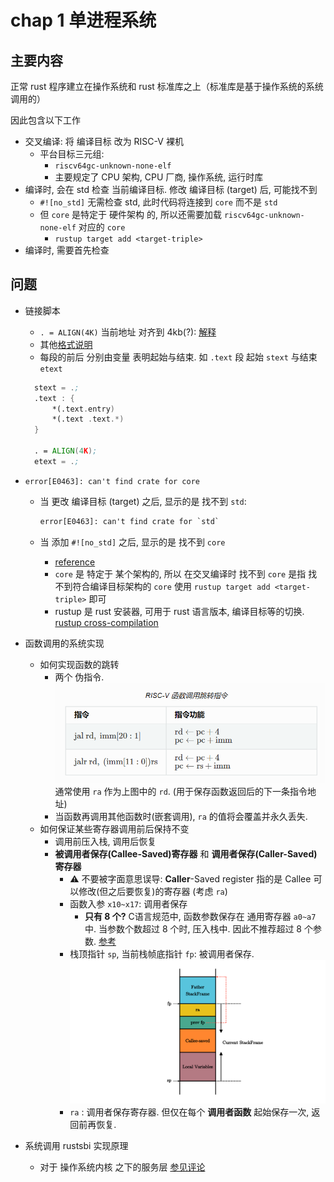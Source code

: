 # chap 1 单进程系统

## 主要内容

正常 rust 程序建立在操作系统和 rust 标准库之上（标准库是基于操作系统的系统调用的）

因此包含以下工作

- 交叉编译: 将 编译目标 改为 RISC-V 裸机
  - 平台目标三元组:
    - `riscv64gc-unknown-none-elf`
    - 主要规定了 CPU 架构, CPU 厂商, 操作系统, 运行时库
- 编译时, 会在 std 检查 当前编译目标. 修改 编译目标 (target) 后, 可能找不到
  - `#![no_std]` 无需检查 std, 此时代码将连接到 `core` 而不是 `std`
  - 但 `core` 是特定于 硬件架构 的, 所以还需要加载 `riscv64gc-unknown-none-elf` 对应的 `core`
    - `rustup target add <target-triple>`
- 编译时, 需要首先检查

## 问题

- 链接脚本
  - `. = ALIGN(4K)` 当前地址 对齐到 4kb(?): [解释](https://stackoverflow.com/questions/8458084/align-in-linker-scripts)
  - 其他[格式说明](https://rcore-os.github.io/rCore-Tutorial-Book-v3/chapter1/4first-instruction-in-kernel2.html#id4)
  - 每段的前后 分别由变量 表明起始与结束. 如 `.text` 段 起始 `stext` 与结束 `etext`

  ```asm
    stext = .;
    .text : {
        *(.text.entry)
        *(.text .text.*)
    }

    . = ALIGN(4K);
    etext = .;
  ```

- `error[E0463]: can't find crate for core`
  - 当 更改 编译目标 (target) 之后, 显示的是 找不到 `std`:

    ```cmd
    error[E0463]: can't find crate for `std`
    ```

  - 当 添加 `#![no_std]` 之后, 显示的是 找不到 `core`
    - [reference](https://os.phil-opp.com/cross-compile-libcore/#:~:text=If%20you%20get%20an%20error%3A%20can%27t%20find%20crate,problem.%20For%20more%20details%2C%20see%20the%20rust-cross%20project.)
    - `core` 是 特定于 某个架构的, 所以 在交叉编译时 找不到 `core` 是指 找不到符合编译目标架构的 `core` 使用 `rustup target add <target-triple>` 即可
    - rustup 是 rust 安装器, 可用于 rust 语言版本, 编译目标等的切换. [rustup cross-compilation](https://rust-lang.github.io/rustup/cross-compilation.html#cross-compilation)

- 函数调用的系统实现
  - 如何实现函数的跳转
    - 两个 伪指令.
      ![函数跳转两个伪指令](./images/函数跳转两个伪指令.png)
      通常使用 `ra` 作为上图中的 `rd`. (用于保存函数返回后的下一条指令地址)
    - 当函数再调用其他函数时(嵌套调用), `ra` 的值将会覆盖并永久丢失.
  - 如何保证某些寄存器调用前后保持不变
    - 调用前压入栈, 调用后恢复
    - **被调用者保存(Callee-Saved)寄存器** 和 **调用者保存(Caller-Saved)寄存器**
      - :warning: 不要被字面意思误导: **Caller**-Saved register 指的是 Callee 可以修改(但之后要恢复)的寄存器 (考虑 `ra`)
      - 函数入参 `x10~x17`: 调用者保存
        - **只有 8 个?** C语言规范中, 函数参数保存在 通用寄存器 `a0~a7` 中. 当参数个数超过 8 个时, 压入栈中. 因此不推荐超过 8 个参数. [参考](https://www.cnblogs.com/northeast-coder/p/15851692.html)
      - 栈顶指针 `sp`, 当前栈帧底指针 `fp`: 被调用者保存.
        ![栈帧](./images/栈帧.png)
      - `ra` : 调用者保存寄存器. 但仅在每个 **调用者函数** 起始保存一次, 返回前再恢复.
- 系统调用 rustsbi 实现原理
  - 对于 操作系统内核 之下的服务层 [参见评论](https://rcore-os.github.io/rCore-Tutorial-Book-v3/appendix-c/index.html)
